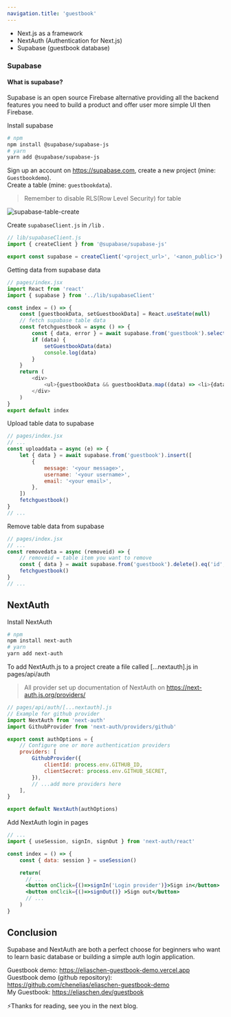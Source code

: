 ```yaml
---
navigation.title: 'guestbook'
---
```

-   Next.js as a framework
-   NextAuth (Authentication for Next.js)
-   Supabase (guestbook database)

### Supabase

#### What is supabase?

Supabase is an open source Firebase alternative providing all the backend features you need to build a product and offer user more simple UI then Firebase.

Install supabase
```bash
# npm
npm install @supabase/supabase-js
# yarn
yarn add @supabase/supabase-js
```

Sign up an account on https://supabase.com, create a new project (mine: `Guestbookdemo`).\
Create a table (mine: `guestbookdata`).

> Remember to disable RLS(Row Level Security) for table

![supabase-table-create](inkdrop://file:oUV0GN5sm)

Create `supabaseClient.js` in `/lib` .

```js
// lib/supabaseClient.js
import { createClient } from '@supabase/supabase-js'

export const supabase = createClient('<project_url>', '<anon_public>')
```

Getting data from supabase data

```js
// pages/index.jsx
import React from 'react'
import { supabase } from '../lib/supabaseClient'

const index = () => {
    const [guestbookData, setGuestbookData] = React.useState(null)
    // fetch supabase table data
    const fetchguestbook = async () => {
        const { data, error } = await supabase.from('guestbook').select()
        if (data) {
            setGuestbookData(data)
            console.log(data)
        }
    }
    return (
        <div>
            <ul>{guestbookData && guestbookData.map((data) => <li>{data.message}</li>)}</ul>
        </div>
    )
}
export default index
```

Upload table data to supabase

```js
// pages/index.jsx
// ...
const uploaddata = async (e) => {
    let { data } = await supabase.from('guestbook').insert([
        {
            message: '<your message>',
            username: '<your username>',
            email: '<your email>',
        },
    ])
    fetchguestbook()
}
// ...
```

Remove table data from supabase

```jsx
// pages/index.jsx
// ...
const removedata = async (removeid) => {
    // removeid = table item you want to remove
    const { data } = await supabase.from('guestbook').delete().eq('id', removeid)
    fetchguestbook()
}
// ...
```

## NextAuth

Install NextAuth

```bash
# npm
npm install next-auth
# yarn
yarn add next-auth
```

To add NextAuth.js to a project create a file called [...nextauth].js in pages/api/auth

> All provider set up documentation of NextAuth on https://next-auth.js.org/providers/

```js
// pages/api/auth/[...nextauth].js
// Example for github provider
import NextAuth from 'next-auth'
import GithubProvider from 'next-auth/providers/github'

export const authOptions = {
    // Configure one or more authentication providers
    providers: [
        GithubProvider({
            clientId: process.env.GITHUB_ID,
            clientSecret: process.env.GITHUB_SECRET,
        }),
        // ...add more providers here
    ],
}

export default NextAuth(authOptions)
```

Add NextAuth login in pages

```jsx
// ...
import { useSession, signIn, signOut } from 'next-auth/react'

const index = () => {
    const { data: session } = useSession()

    return(
      // ...
      <button onClick={()=>signIn('Login provider')}>Sign in</button>
      <button onClcik={()=>signOut()} >Sign out</button>
      // ...
    )
}
```

## Conclusion
Supabase and NextAuth are both a perfect choose for beginners who want to learn basic database or building a simple auth login application.

Guestbook demo: https://eliaschen-guestbook-demo.vercel.app \
Guestbook demo (github repository): https://github.com/chenelias/eliaschen-guestbook-demo \
My Guestbook: https://eliaschen.dev/guestbook

⚡Thanks for reading, see you in the next blog.
